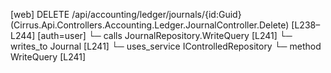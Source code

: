 [web] DELETE /api/accounting/ledger/journals/{id:Guid}  (Cirrus.Api.Controllers.Accounting.Ledger.JournalController.Delete)  [L238–L244] [auth=user]
  └─ calls JournalRepository.WriteQuery [L241]
  └─ writes_to Journal [L241]
  └─ uses_service IControlledRepository<Journal>
    └─ method WriteQuery [L241]

